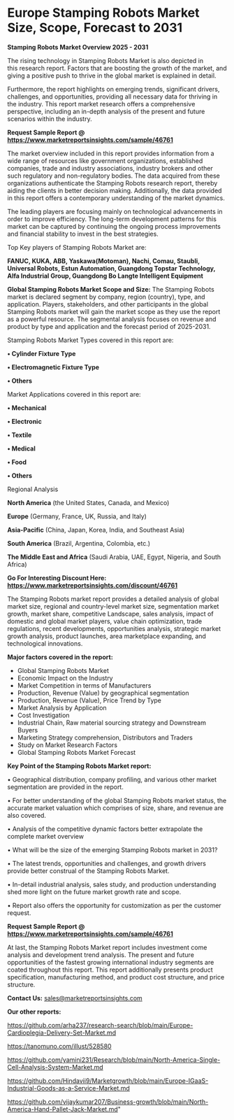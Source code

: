 # Europe Stamping Robots Market Size, Scope, Forecast to 2031

<Strong> Stamping Robots Market Overview 2025 - 2031</strong>

The rising technology in Stamping Robots Market is also depicted in this research report. Factors that are boosting the growth of the market, and giving a positive push to thrive in the global market is explained in detail.

Furthermore, the report highlights on emerging trends, significant drivers, challenges, and opportunities, providing all necessary data for thriving in the industry. This report market research offers a comprehensive perspective, including an in-depth analysis of the present and future scenarios within the industry.

<strong>Request Sample Report @ <a href=https://www.marketreportsinsights.com/sample/46761>https://www.marketreportsinsights.com/sample/46761</a></strong>

The market overview included in this report provides information from a wide range of resources like government organizations, established companies, trade and industry associations, industry brokers and other such regulatory and non-regulatory bodies. The data acquired from these organizations authenticate the Stamping Robots research report, thereby aiding the clients in better decision making. Additionally, the data provided in this report offers a contemporary understanding of the market dynamics.

The leading players are focusing mainly on technological advancements in order to improve efficiency. The long-term development patterns for this market can be captured by continuing the ongoing process improvements and financial stability to invest in the best strategies.

Top Key players of Stamping Robots Market are:

<strong>FANUC, KUKA, ABB, Yaskawa(Motoman), Nachi, Comau, Staubli, Universal Robots, Estun Automation, Guangdong Topstar Technology, Alfa Industrial Group, Guangdong Bo Langte Intelligent Equipment</strong>

<strong><b>Global Stamping Robots Market Scope and Size:</b></strong>
The Stamping Robots market is declared segment by company, region (country), type, and application. Players, stakeholders, and other participants in the global Stamping Robots market will gain the market scope as they use the report as a powerful resource. The segmental analysis focuses on revenue and product by type and application and the forecast period of 2025-2031.

Stamping Robots Market Types covered in this report are:

<strong>•  Cylinder Fixture Type

•  Electromagnetic Fixture Type

•  Others</strong>

Market Applications covered in this report are:

<strong>•  Mechanical

•  Electronic

•  Textile

•  Medical

•  Food

•  Others</strong> 

Regional Analysis

<strong>North America</strong> (the United States, Canada, and Mexico)

<strong>Europe</strong> (Germany, France, UK, Russia, and Italy)

<strong>Asia-Pacific</strong> (China, Japan, Korea, India, and Southeast Asia)

<strong>South America</strong> (Brazil, Argentina, Colombia, etc.)

<strong>The Middle East and Africa</strong> (Saudi Arabia, UAE, Egypt, Nigeria, and South Africa)

<strong>Go For Interesting Discount Here: <a href=https://www.marketreportsinsights.com/discount/46761>https://www.marketreportsinsights.com/discount/46761</a></strong>

The Stamping Robots market report provides a detailed analysis of global market size, regional and country-level market size, segmentation market growth, market share, competitive Landscape, sales analysis, impact of domestic and global market players, value chain optimization, trade regulations, recent developments, opportunities analysis, strategic market growth analysis, product launches, area marketplace expanding, and technological innovations.

<strong><b>Major factors covered in the report:</b></strong>
<ul>
  <li>Global Stamping Robots Market </li>
  <li>Economic Impact on the Industry</li>
  <li>Market Competition in terms of Manufacturers</li>
  <li>Production, Revenue (Value) by geographical segmentation</li>
  <li>Production, Revenue (Value), Price Trend by Type</li>
  <li>Market Analysis by Application</li>
  <li>Cost Investigation</li>
  <li>Industrial Chain, Raw material sourcing strategy and Downstream Buyers</li>
  <li>Marketing Strategy comprehension, Distributors and Traders</li>
  <li>Study on Market Research Factors</li>
  <li>Global Stamping Robots Market Forecast</li>
</ul>

<strong><b>Key Point of the Stamping Robots Market report:</b></strong>

• Geographical distribution, company profiling, and various other market segmentation are provided in the report.

• For better understanding of the global Stamping Robots market status, the accurate market valuation which comprises of size, share, and revenue are also covered.

• Analysis of the competitive dynamic factors better extrapolate the complete market overview

• What will be the size of the emerging Stamping Robots market in 2031?

• The latest trends, opportunities and challenges, and growth drivers provide better construal of the Stamping Robots Market.

• In-detail industrial analysis, sales study, and production understanding shed more light on the future market growth rate and scope.

• Report also offers the opportunity for customization as per the customer request.

<strong>Request Sample Report @ <a href=https://www.marketreportsinsights.com/sample/46761>https://www.marketreportsinsights.com/sample/46761</a></strong>

At last, the Stamping Robots Market report includes investment come analysis and development trend analysis. The present and future opportunities of the fastest growing international industry segments are coated throughout this report. This report additionally presents product specification, manufacturing method, and product cost structure, and price structure.

<strong>Contact Us:</strong>
sales@marketreportsinsights.com

<strong>Our other reports:</strong>

<a href=https://github.com/arha237/research-search/blob/main/Europe-Cardioplegia-Delivery-Set-Market.md>https://github.com/arha237/research-search/blob/main/Europe-Cardioplegia-Delivery-Set-Market.md</a>

<a href=https://tanomuno.com/illust/528580>https://tanomuno.com/illust/528580</a>

<a href=https://github.com/yamini231/Research/blob/main/North-America-Single-Cell-Analysis-System-Market.md>https://github.com/yamini231/Research/blob/main/North-America-Single-Cell-Analysis-System-Market.md</a>

<a href=https://github.com/Hindavii9/Marketgrowth/blob/main/Europe-IGaaS-Industrial-Goods-as-a-Service-Market.md>https://github.com/Hindavii9/Marketgrowth/blob/main/Europe-IGaaS-Industrial-Goods-as-a-Service-Market.md</a>

<a href=https://github.com/vijaykumar207/Business-growth/blob/main/North-America-Hand-Pallet-Jack-Market.md>https://github.com/vijaykumar207/Business-growth/blob/main/North-America-Hand-Pallet-Jack-Market.md</a>"
